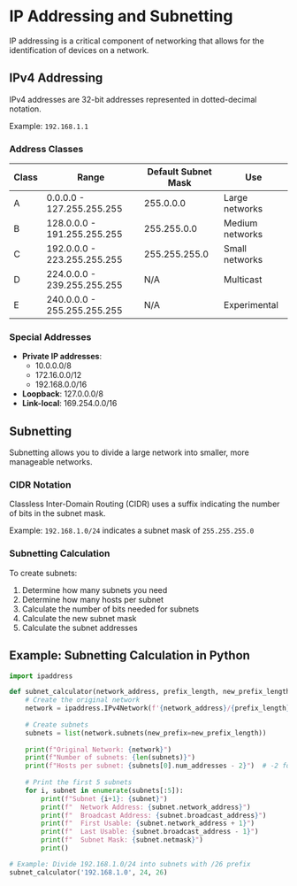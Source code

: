 # IP Addressing and Subnetting

IP addressing is a critical component of networking that allows for the identification of devices on a network.

## IPv4 Addressing

IPv4 addresses are 32-bit addresses represented in dotted-decimal notation.

Example: `192.168.1.1`

### Address Classes

| Class | Range | Default Subnet Mask | Use |
|-------|-------|---------------------|-----|
| A | 0.0.0.0 - 127.255.255.255 | 255.0.0.0 | Large networks |
| B | 128.0.0.0 - 191.255.255.255 | 255.255.0.0 | Medium networks |
| C | 192.0.0.0 - 223.255.255.255 | 255.255.255.0 | Small networks |
| D | 224.0.0.0 - 239.255.255.255 | N/A | Multicast |
| E | 240.0.0.0 - 255.255.255.255 | N/A | Experimental |

### Special Addresses

- **Private IP addresses**: 
  - 10.0.0.0/8
  - 172.16.0.0/12
  - 192.168.0.0/16
- **Loopback**: 127.0.0.0/8
- **Link-local**: 169.254.0.0/16

## Subnetting

Subnetting allows you to divide a large network into smaller, more manageable networks.

### CIDR Notation

Classless Inter-Domain Routing (CIDR) uses a suffix indicating the number of bits in the subnet mask.

Example: `192.168.1.0/24` indicates a subnet mask of `255.255.255.0`

### Subnetting Calculation

To create subnets:
1. Determine how many subnets you need
2. Determine how many hosts per subnet
3. Calculate the number of bits needed for subnets
4. Calculate the new subnet mask
5. Calculate the subnet addresses

## Example: Subnetting Calculation in Python

```python
import ipaddress

def subnet_calculator(network_address, prefix_length, new_prefix_length):
    # Create the original network
    network = ipaddress.IPv4Network(f'{network_address}/{prefix_length}', strict=False)
    
    # Create subnets
    subnets = list(network.subnets(new_prefix=new_prefix_length))
    
    print(f"Original Network: {network}")
    print(f"Number of subnets: {len(subnets)}")
    print(f"Hosts per subnet: {subnets[0].num_addresses - 2}")  # -2 for network and broadcast addresses
    
    # Print the first 5 subnets
    for i, subnet in enumerate(subnets[:5]):
        print(f"Subnet {i+1}: {subnet}")
        print(f"  Network Address: {subnet.network_address}")
        print(f"  Broadcast Address: {subnet.broadcast_address}")
        print(f"  First Usable: {subnet.network_address + 1}")
        print(f"  Last Usable: {subnet.broadcast_address - 1}")
        print(f"  Subnet Mask: {subnet.netmask}")
        print()

# Example: Divide 192.168.1.0/24 into subnets with /26 prefix
subnet_calculator('192.168.1.0', 24, 26)
